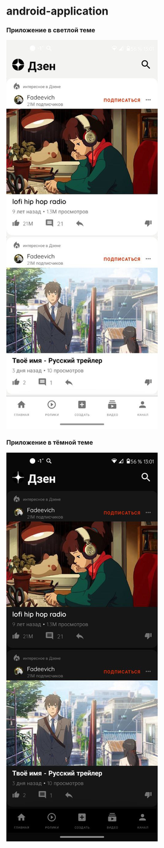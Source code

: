 # android-application

### Приложение в светлой теме
![Светлая тема](https://github.com/Fadeevich21/android-application/blob/3a466f34e2a88f70f83d7ee5b7579476b90ea276/app/img/screen_light.jpg)



### Приложение в тёмной теме
![Светлая тема](https://github.com/Fadeevich21/android-application/blob/3a466f34e2a88f70f83d7ee5b7579476b90ea276/app/img/screen_night.jpg)
